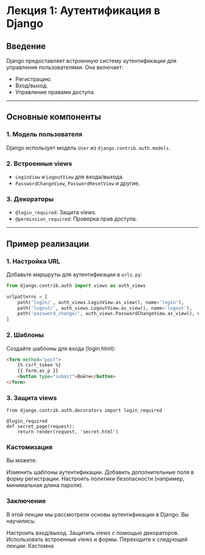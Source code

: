 # Лекция 1: Аутентификация в Django

## Введение
Django предоставляет встроенную систему аутентификации для управления пользователями. Она включает:
- Регистрацию.
- Вход/выход.
- Управление правами доступа.

---

## Основные компоненты

### 1. Модель пользователя
Django использует модель `User` из `django.contrib.auth.models`.

### 2. Встроенные views
- `LoginView` и `LogoutView` для входа/выхода.
- `PasswordChangeView`, `PasswordResetView` и другие.

### 3. Декораторы
- `@login_required`: Защита views.
- `@permission_required`: Проверка прав доступа.

---

## Пример реализации

### 1. Настройка URL
Добавьте маршруты для аутентификации в `urls.py`:
```python
from django.contrib.auth import views as auth_views

urlpatterns = [
    path('login/', auth_views.LoginView.as_view(), name='login'),
    path('logout/', auth_views.LogoutView.as_view(), name='logout'),
    path('password_change/', auth_views.PasswordChangeView.as_view(), name='password_change'),
]
```

### 2. Шаблоны
Создайте шаблоны для входа (login.html):
```html
<form method="post">
    {% csrf_token %}
    {{ form.as_p }}
    <button type="submit">Войти</button>
</form>
```
### 3. Защита views
```
from django.contrib.auth.decorators import login_required

@login_required
def secret_page(request):
    return render(request, 'secret.html')
```
### Кастомизация
Вы можете:

Изменить шаблоны аутентификации.
Добавить дополнительные поля в форму регистрации.
Настроить политики безопасности (например, минимальная длина пароля).

### Заключение
В этой лекции мы рассмотрели основы аутентификации в Django. Вы научились:

Настроить вход/выход.
Защитить views с помощью декораторов.
Использовать встроенные views и формы.
Переходите к следующей лекции: Кастомна